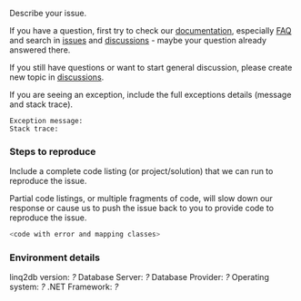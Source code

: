 Describe your issue.

If you have a question, first try to check our [documentation](https://linq2db.github.io/), especially [FAQ](https://linq2db.github.io/articles/FAQ.html) and search in [issues](https://github.com/linq2db/linq2db/issues) and [discussions](https://github.com/linq2db/linq2db/discussions) - maybe your question already answered there.

If you still have questions or want to start general discussion, please create new topic in [discussions](https://github.com/linq2db/linq2db/discussions).

If you are seeing an exception, include the full exceptions details (message and stack trace).

```
Exception message:
Stack trace:
```

### Steps to reproduce
Include a complete code listing (or project/solution) that we can run to reproduce the issue.

Partial code listings, or multiple fragments of code, will slow down our response or cause us to push the issue back to you to provide code to reproduce the issue.

```c#
<code with error and mapping classes>
```

### Environment details
linq2db version: *?*
Database Server: *?*
Database Provider: *?*
Operating system: *?*
.NET Framework: *?*
